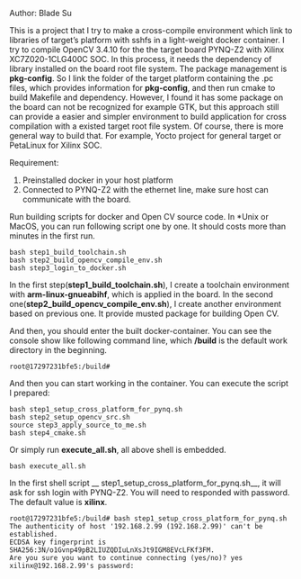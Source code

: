 Author: Blade Su

This is a project that I try to make a cross-compile environment which link to libraries of target’s platform with sshfs in a light-weight docker container. I try to compile OpenCV 3.4.10 for the the target board PYNQ-Z2 with Xilinx XC7Z020-1CLG400C SOC. In this process, it needs the dependency of library installed on the board root file system. The package management is __pkg-config__. So I link the folder of the target platform containing the .pc files, which provides information for __pkg-config__, and then run cmake to build Makefile and dependency. However, I found it has some package on the board can not be recognized for example GTK, but this approach still can provide a easier and simpler environment to build application for cross compilation with a existed target root file system. Of course, there is more general way to build that. For example, Yocto project for general target or PetaLinux for Xilinx SOC.


Requirement:
1. Preinstalled docker in your host platform
2. Connected to PYNQ-Z2 with the ethernet line, make sure host can communicate with the board.


Run building scripts for docker and Open CV source code.
In *Unix or MacOS, you can run following script one by one. It should costs more than minutes in the first run.

```shell
bash step1_build_toolchain.sh
bash step2_build_opencv_compile_env.sh
bash step3_login_to_docker.sh
```

In the first step(__step1_build_toolchain.sh__), I create a toolchain environment with __arm-linux-gnueabihf__, which is applied in the board.
In the second one(__step2_build_opencv_compile_env.sh__), I create another environment based on previous one. It provide musted package for building Open CV. 

And then, you should enter the built docker-container. You can see the console show like following command line, which __/build__ is the default work directory in the beginning.

```shell
root@17297231bfe5:/build# 
```

And then you can start working in the container. You can execute the script I prepared:

```shell
bash step1_setup_cross_platform_for_pynq.sh
bash step2_setup_opencv_src.sh
source step3_apply_source_to_me.sh
bash step4_cmake.sh
```
Or simply run __execute_all.sh__, all above shell is embedded.

```shell
bash execute_all.sh
```

In the first shell script __ step1_setup_cross_platform_for_pynq.sh__, it will ask for ssh login with PYNQ-Z2. You will need to responded with password. The default value is __xilinx__.

```shell
root@17297231bfe5:/build# bash step1_setup_cross_platform_for_pynq.sh
The authenticity of host '192.168.2.99 (192.168.2.99)' can't be established.
ECDSA key fingerprint is SHA256:3N/o1Gvnp49pB2LIUZQDIuLnXsJt9IGM8EVcLFKf3FM.
Are you sure you want to continue connecting (yes/no)? yes
xilinx@192.168.2.99's password:
```